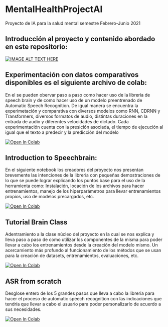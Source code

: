 # MentalHealthProjectAI
Proyecto de IA para la salud mental semestre Febrero-Junio 2021

## Introducción al proyecto y contenido abordado en este repositorio:
[![IMAGE ALT TEXT HERE](https://external-content.duckduckgo.com/iu/?u=https%3A%2F%2Fenergy-starservices.com%2Fwp-content%2Fuploads%2F2017%2F09%2FYouTube-badge-icon.png&f=1&nofb=1)](https://www.youtube.com/watch?v=Kcss9sKjwEM&t=4s)

## Experimentación con datos comparativos disponibles es el siguiente archivo de colab:
En el se pueden obervar paso a paso como hacer uso de la librería de speech brain y de como hacer uso de un modelo preentrenado de Automatic Speech Recognition. De igual manera se encuentra la experimetación y comparativa con diversos modelos como RNN, CDRNN y Transformers, diversos formatos de audio, distintas duraciones en la entrada de audio y diferentes velocidades de dictado. Cada experimentación cuenta con la presición asociada, el tiempo de ejecución al igual que el texto a predecir y la predicción del modelo

[![Open In Colab](https://colab.research.google.com/assets/colab-badge.svg)](https://colab.research.google.com/drive/1H74aRVY3iLVXtNGhbZBmXnvkIx07xzct)

## Introduction to Speechbrain:
En el siguiente notebook los creadores del proyecto nos presentan brevemente las intenciones de la libreria con pequeñas demostraciones de lo que se puede lograr explicando los puntos base para el uso de la herramienta como: Instalación, locación de los archivos para hacer entrenamientos, manejo de los hiperparámetros para llevar entrenamientos propios, uso de modelos precargados, etc.

[![Open In Colab](https://colab.research.google.com/assets/colab-badge.svg)](https://colab.research.google.com/drive/1ueHMYmDKZS0jZth5zyXBEwW8-nB1QYTT)

## Tutorial Brain Class
Adentramiento a la clase núcleo del proyecto en la cual se nos explica y lleva paso a paso de como utilizar los componentes de la misma para poder llevar a cabo los entrenamientos desde la creación del modelo mismo. Un acercamiento más profundo al funcionamiento de los métodos que se usan para la creación de datasets, entrenamientos, evaluaciones, etc. 

[![Open In Colab](https://colab.research.google.com/assets/colab-badge.svg)](https://colab.research.google.com/drive/1XI9-8ST64JxcVbFx6_BWAy6nLiLlx-UQ)

## ASR from scratch
Desglose entero de los 5 grandes pasos que lleva a cabo la libreria para hacer el proceso de automatic speech recognition con las indicaciones que tendría que llevar a cabo el usuario para poder personalizarlo de acuerdo a sus necesidades.

[![Open In Colab](https://colab.research.google.com/assets/colab-badge.svg)](https://colab.research.google.com/drive/1gq7Ik1JZQAs3Jo3sbtEJy4sRa7KaNnSI)
